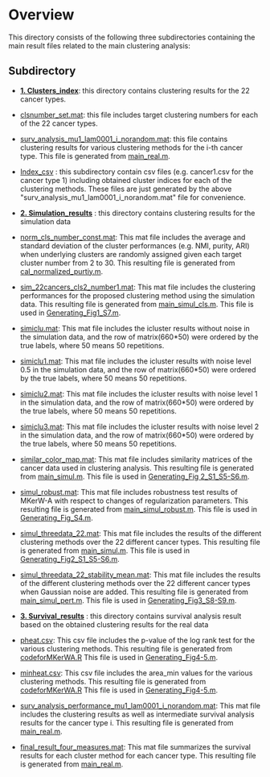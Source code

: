 
# Overview


This directory consists of the following three subdirectories containing the main result files related to the main clustering analysis:

## Subdirectory


- [**1. Clusters_index**](https://github.com/ishspsy/MKerW-A/blob/master/Resulting_files/Clusters_index):
this directory contains clustering results for the 22 cancer types.


- [clsnumber_set.mat](https://github.com/ishspsy/MKerW-A/blob/master/Resulting_files/Clusters_index/clsnumber_set.mat): 
this file includes target clustering numbers for each of the 22 cancer types.

- [surv_analysis_mu1_lam0001_i_norandom.mat](https://github.com/ishspsy/MKerW-A/blob/master/Resulting_files/Clusters_index/surv_analysis_mu1_lam0001_1_norandom.mat): this file contains clustering results for various clustering methods for the i-th cancer type. This file is generated from
[main_real.m](https://github.com/ishspsy/MKerW-A/main_real.m).

- [Index_csv](https://github.com/ishspsy/MKerW-A/blob/master/Resulting_files/Clusters_index/Index_csv) : 
this subdirectory contain csv files (e.g. cancer1.csv for the cancer type 1) including obtained cluster indices for each of the clustering methods.
These files are just generated by the above "surv_analysis_mu1_lam0001_i_norandom.mat" file for convenience.



- [**2. Simulation_results**](https://github.com/ishspsy/MKerW-A/blob/master/Resulting_files/Simulation_results)
:  this directory contains clustering results for the simulation data

- [norm_cls_number_const.mat](https://github.com/ishspsy/MKerW-A/blob/master/Resulting_files/Simulation_results/norm_cls_number_const.mat):
This mat file includes the average and standard deviation of the cluster performances (e.g. NMI, purity, ARI)
when underlying clusters are randomly assigned given each target cluster number from 2 to 30.
This resulting file is generated from [cal_normalized_purtiy.m](https://github.com/ishspsy/MKerW-A/blob/master/Other_functions/Cluster_performance/cal_normalized_purtiy.m).


- [sim_22cancers_cls2_number1.mat](https://github.com/ishspsy/MKerW-A/blob/master/Resulting_files/Simulation_results/sim_22cancers_cls2_number1.mat):
This mat file includes the clustering performances for the proposed clustering method using the simulation data.
This resulting file is generated from [main_simul_cls.m](https://github.com/ishspsy/MKerW-A/blob/master/main_simul_cls.m).
This file is used in [Generating_Fig1_S7.m](https://github.com/ishspsy/MKerW-A/blob/master/Generating_Figures/Generating_Fig1_S7.m).


- [simiclu.mat](https://github.com/ishspsy/MKerW-A/blob/master/Resulting_files/Simulation_results/simiclu.mat):
This mat file includes the icluster results without noise in the simulation data, and the row of matrix(660*50) were ordered by the true labels, where 50 means 50 repetitions.

- [simiclu1.mat](https://github.com/ishspsy/MKerW-A/blob/master/Resulting_files/Simulation_results/simiclu1.mat):
This mat file includes the icluster results with noise level 0.5 in the simulation data, and the row of matrix(660*50) were ordered by the true labels, where 50 means 50 repetitions.

- [simiclu2.mat](https://github.com/ishspsy/MKerW-A/blob/master/Resulting_files/Simulation_results/simiclu2.mat):
This mat file includes the icluster results with noise level 1 in the simulation data, and the row of matrix(660*50) were ordered by the true labels, where 50 means 50 repetitions.

- [simiclu3.mat](https://github.com/ishspsy/MKerW-A/blob/master/Resulting_files/Simulation_results/simiclu3.mat):
This mat file includes the icluster results with noise level 2 in the simulation data, and the row of matrix(660*50) were ordered by the true labels, where 50 means 50 repetitions.

- [similar_color_map.mat](https://github.com/ishspsy/MKerW-A/blob/master/Resulting_files/Simulation_results/similar_color_map.mat):
This mat file includes similarity matrices of the cancer data used in clustering analysis.
This resulting file is generated from [main_simul.m](https://github.com/ishspsy/MKerW-A/blob/master/main_simul.m).
This file is used in [Generating_Fig 2_S1_S5-S6.m](https://github.com/ishspsy/MKerW-A/blob/master/Generating_Figures/Generating_Fig2_S1_S5-S6.m).

- [simul_robust.mat](https://github.com/ishspsy/MKerW-A/blob/master/Resulting_files/Simulation_results/simul_robust.mat):
This mat file includes robustness test results of MKerW-A with respect to changes of regularization parameters.
This resulting file is generated from [main_simul_robust.m](https://github.com/ishspsy/MKerW-A/blob/master/main_simul_robust.m).
This file is used in [Generating_Fig_S4.m](https://github.com/ishspsy/MKerW-A/blob/master/Generating_Figures/Generating_Fig_S4.m).

- [simul_threedata_22.mat](https://github.com/ishspsy/MKerW-A/blob/master/Resulting_files/Simulation_results/simul_threedata_22.mat):
This mat file includes the results of the different clustering methods over the 22 different cancer types.
This resulting file is generated from [main_simul.m](https://github.com/ishspsy/MKerW-A/blob/master/main_simul.m).
This file is used in [Generating_Fig2_S1_S5-S6.m](https://github.com/ishspsy/MKerW-A/blob/master/Generating_Figures/Generating_Fig2_S1_S5-S6.m).


- [simul_threedata_22_stability_mean.mat](https://github.com/ishspsy/MKerW-A/blob/master/Resulting_files/Simulation_results/simul_threedata_22_stability_mean.mat):
This mat file includes the results of the different clustering methods over the 22 different cancer types when Gaussian noise are added.
This resulting file is generated from [main_simul_pert.m](https://github.com/ishspsy/MKerW-A/blob/master/main_simul_pert.m).
This file is used in [Generating_Fig3_S8-S9.m](https://github.com/ishspsy/MKerW-A/blob/master/Generating_Figures/Generating_Fig3_S8-S9.m).












- [**3. Survival_results**](https://github.com/ishspsy/MKerW-A/blob/master/Resulting_files/Survival_results)
: this directory contains survival analysis result based on the obtained clustering results for the real data


- [pheat.csv](https://github.com/ishspsy/MKerW-A/blob/master/Resulting_files/Survival_results/pheat.csv):
This csv file includes the p-value of the log rank test for the various clustering methods.
This resulting file is generated from [codeforMKerWA.R](https://github.com/ishspsy/MKerW-A/blob/master/Resulting_files/Survival_results/codeforMKerWA.R)
This file is used in [Generating_Fig4-5.m](https://github.com/ishspsy/MKerW-A/blob/master/Generating_Figures/Generating_Fig4-5.m).


- [minheat.csv](https://github.com/ishspsy/MKerW-A/blob/master/Resulting_files/Survival_results/minheat.csv):
This csv file includes the area_min values for the various clustering methods.
This resulting file is generated from [codeforMKerWA.R](https://github.com/ishspsy/MKerW-A/blob/master/Resulting_files/Survival_results/codeforMKerWA.R)
This file is used in [Generating_Fig4-5.m](https://github.com/ishspsy/MKerW-A/blob/master/Generating_Figures/Generating_Fig4-5.m).


- [surv_analysis_performance_mu1_lam0001_i_norandom.mat](https://github.com/ishspsy/MKerW-A/blob/master/Resulting_files/Survival_results/surv_analysis_performance_mu1_lam0001_1_norandom.mat):
This mat file includes the clustering results as well as intermediate survival analysis results for the cancer type i.
This resulting file is generated from [main_real.m](https://github.com/ishspsy/MKerW-A/blob/master/main_real.m).


- [final_result_four_measures.mat](https://github.com/ishspsy/MKerW-A/blob/master/Resulting_files/Survival_results/final_result_four_measures.mat):
This mat file summarizes the survival results for each cluster method for each cancer type.
This resulting file is generated from [main_real.m](https://github.com/ishspsy/MKerW-A/blob/master/main_real.m).


	


